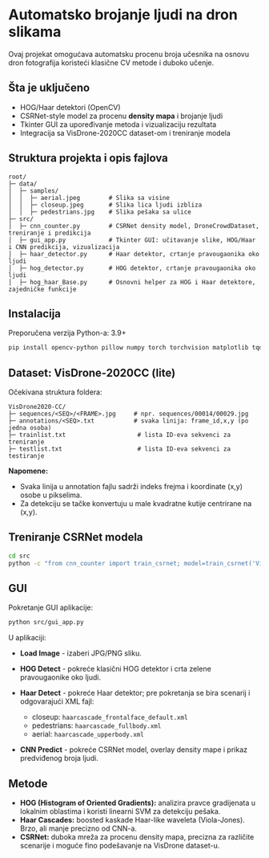# Automatsko brojanje ljudi na dron slikama

Ovaj projekat omogućava automatsku procenu broja učesnika na osnovu dron fotografija koristeći klasične CV metode i
duboko učenje.

## Šta je uključeno

* HOG/Haar detektori (OpenCV)
* CSRNet-style model za procenu **density mapa** i brojanje ljudi
* Tkinter GUI za upoređivanje metoda i vizualizaciju rezultata
* Integracija sa VisDrone-2020CC dataset-om i treniranje modela

## Struktura projekta i opis fajlova

```
root/
├─ data/
│  ├─ samples/
│  │  ├─ aerial.jpeg        # Slika sa visine
│  │  ├─ closeup.jpeg       # Slika lica ljudi izbliza
│  │  ├─ pedestrians.jpg    # Slika pešaka sa ulice
├─ src/
│  ├─ cnn_counter.py        # CSRNet density model, DroneCrowdDataset, treniranje i predikcija
│  ├─ gui_app.py            # Tkinter GUI: učitavanje slike, HOG/Haar i CNN predikcija, vizualizacija
│  ├─ haar_detector.py      # Haar detektor, crtanje pravougaonika oko ljudi
│  ├─ hog_detector.py       # HOG detektor, crtanje pravougaonika oko ljudi
│  ├─ hog_haar_Base.py      # Osnovni helper za HOG i Haar detektore, zajedničke funkcije
```

## Instalacija

Preporučena verzija Python-a: 3.9+

```bash
pip install opencv-python pillow numpy torch torchvision matplotlib tqdm
```

## Dataset: VisDrone-2020CC (lite)

Očekivana struktura foldera:

```
VisDrone2020-CC/
├─ sequences/<SEQ>/<FRAME>.jpg     # npr. sequences/00014/00029.jpg
├─ annotations/<SEQ>.txt           # svaka linija: frame_id,x,y (po jedna osoba)
├─ trainlist.txt                    # lista ID-eva sekvenci za treniranje
├─ testlist.txt                     # lista ID-eva sekvenci za testiranje
```

**Napomene:**

* Svaka linija u annotation fajlu sadrži indeks frejma i koordinate (x,y) osobe u pikselima.
* Za detekciju se tačke konvertuju u male kvadratne kutije centrirane na (x,y).

## Treniranje CSRNet modela

```bash
cd src
python -c "from cnn_counter import train_csrnet; model=train_csrnet('VisDrone2020-CC','VisDrone2020-CC/trainlist.txt', tile_size=(512,512), batch_size=8, epochs=20, lr=1e-5)"
```

## GUI

Pokretanje GUI aplikacije:

```bash
python src/gui_app.py
```

U aplikaciji:

* **Load Image** - izaberi JPG/PNG sliku.
* **HOG Detect** - pokreće klasični HOG detektor i crta zelene pravougaonike oko ljudi.
* **Haar Detect** - pokreće Haar detektor; pre pokretanja se bira scenarij i odgovarajući XML fajl:

    * closeup: `haarcascade_frontalface_default.xml`
    * pedestrians: `haarcascade_fullbody.xml`
    * aerial: `haarcascade_upperbody.xml`
* **CNN Predict** - pokreće CSRNet model, overlay density mape i prikaz predviđenog broja ljudi.

## Metode

* **HOG (Histogram of Oriented Gradients):** analizira pravce gradijenata u lokalnim oblastima i koristi linearni SVM za
  detekciju pešaka.
* **Haar Cascades:** boosted kaskade Haar-like waveleta (Viola-Jones). Brzo, ali manje precizno od CNN-a.
* **CSRNet:** duboka mreža za procenu density mapa, precizna za različite scenarije i moguće fino podešavanje na
  VisDrone dataset-u.